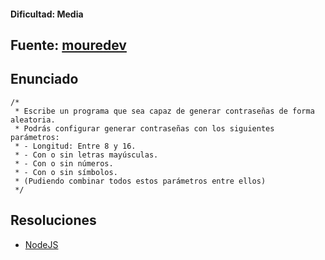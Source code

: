 #### Dificultad: Media
## Fuente: [mouredev](https://github.com/mouredev/retos-programacion-2023)
## Enunciado
```
/*
 * Escribe un programa que sea capaz de generar contraseñas de forma aleatoria.
 * Podrás configurar generar contraseñas con los siguientes parámetros:
 * - Longitud: Entre 8 y 16.
 * - Con o sin letras mayúsculas.
 * - Con o sin números.
 * - Con o sin símbolos.
 * (Pudiendo combinar todos estos parámetros entre ellos)
 */
 ```
## Resoluciones
* [NodeJS](../resoluciones/GeneradorPassword/NodeJS)